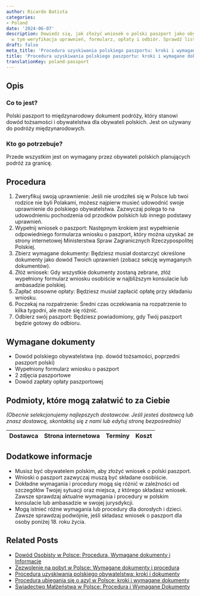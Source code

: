 ```yaml
---
author: Ricardo Batista
categories:
- Poland
date: '2024-06-07'
description: Dowiedz się, jak złożyć wniosek o polski paszport jako obywatel polski,
  w tym weryfikacja uprawnień, formularz, opłaty i odbiór. Sprawdź listę dokumentów.
draft: false
meta_title: 'Procedura uzyskiwania polskiego paszportu: kroki i wymagane dokumenty'
title: 'Procedura uzyskiwania polskiego paszportu: kroki i wymagane dokumenty'
translationKey: poland-passport
---
```



## Opis
### Co to jest?
Polski paszport to międzynarodowy dokument podróży, który stanowi dowód tożsamości i obywatelstwa dla obywateli polskich. Jest on używany do podróży międzynarodowych.

### Kto go potrzebuje?
Przede wszystkim jest on wymagany przez obywateli polskich planujących podróż za granicę.

## Procedura
1. Zweryfikuj swoją uprawnienie: Jeśli nie urodziłeś się w Polsce lub twoi rodzice nie byli Polakami, możesz najpierw musieć udowodnić swoje uprawnienie do polskiego obywatelstwa. Zazwyczaj polega to na udowodnieniu pochodzenia od przodków polskich lub innego podstawy uprawnień.
2. Wypełnij wniosek o paszport: Następnym krokiem jest wypełnienie odpowiedniego formularza wniosku o paszport, który można uzyskać ze strony internetowej Ministerstwa Spraw Zagranicznych Rzeczypospolitej Polskiej.
3. Zbierz wymagane dokumenty: Będziesz musiał dostarczyć określone dokumenty jako dowód Twoich uprawnień (zobacz sekcję wymaganych dokumentów).
4. Złóż wniosek: Gdy wszystkie dokumenty zostaną zebrane, złóż wypełniony formularz wniosku osobiście w najbliższym konsulacie lub ambasadzie polskiej.
5. Zapłać stosowne opłaty: Będziesz musiał zapłacić opłatę przy składaniu wniosku.
6. Poczekaj na rozpatrzenie: Średni czas oczekiwania na rozpatrzenie to kilka tygodni, ale może się różnić.
7. Odbierz swój paszport: Będziesz powiadomiony, gdy Twój paszport będzie gotowy do odbioru.

## Wymagane dokumenty
- Dowód polskiego obywatelstwa (np. dowód tożsamości, poprzedni paszport polski)
- Wypełniony formularz wniosku o paszport
- 2 zdjęcia paszportowe
- Dowód zapłaty opłaty paszportowej

## Podmioty, które mogą załatwić to za Ciebie

_(Obecnie selekcjonujemy najlepszych dostawców. Jeśli jesteś dostawcą lub znasz dostawcę, skontaktuj się z nami lub edytuj stronę bezpośrednio)_

| Dostawca        |     Strona internetowa  |     Terminy     |       Koszt      |
| :-------------: | :-------------: |  :-------------: | :-------------: |

## Dodatkowe informacje
- Musisz być obywatelem polskim, aby złożyć wniosek o polski paszport.
- Wnioski o paszport zazwyczaj muszą być składane osobiście.
- Dokładne wymagania i procedury mogą się różnić w zależności od szczegółów Twojej sytuacji oraz miejsca, z którego składasz wniosek. Zawsze sprawdzaj aktualne wymagania i procedury w polskim konsulacie lub ambasadzie w swojej jurysdykcji.
- Mogą istnieć różne wymagania lub procedury dla dorosłych i dzieci. Zawsze sprawdzaj podwójnie, jeśli składasz wniosek o paszport dla osoby poniżej 18. roku życia.


## Related Posts

- [Dowód Osobisty w Polsce: Procedura, Wymagane dokumenty i Informacje](https://tramitit.com/pl/guides/poland/dowod_osobisty/)
- [Zezwolenie na pobyt w Polsce: Wymagane dokumenty i procedura](https://tramitit.com/pl/guides/poland/karta_pobytu/)
- [Procedura uzyskiwania polskiego obywatelstwa: kroki i dokumenty](https://tramitit.com/pl/guides/poland/wniosek_o_obywatelstwo/)
- [Procedura ubiegania się o azyl w Polsce: kroki i wymagane dokumenty](https://tramitit.com/pl/guides/poland/wniosek_o_azyl/)
- [Świadectwo Małżeństwa w Polsce: Procedura i Wymagane Dokumenty](https://tramitit.com/pl/guides/poland/akt_malzenstwa/)